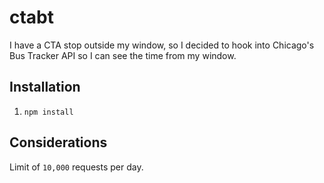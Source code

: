 # ctabt
I have a CTA stop outside my window, so I decided to hook into Chicago's Bus Tracker API so I can see the time from my window.

## Installation

1. `npm install`

## Considerations

Limit of `10,000` requests per day.

